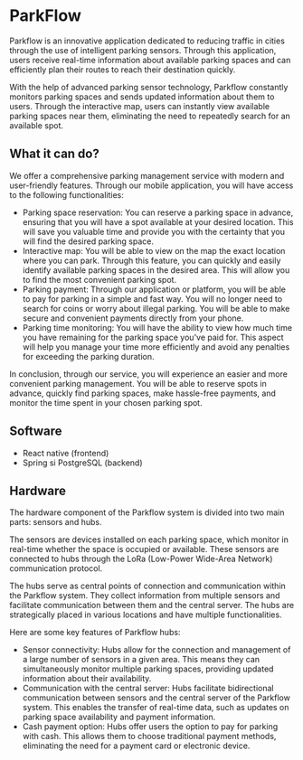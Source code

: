 
# ParkFlow

Parkflow is an innovative application dedicated to reducing traffic in cities through the use of intelligent parking sensors. Through this application, users receive real-time information about available parking spaces and can efficiently plan their routes to reach their destination quickly.

With the help of advanced parking sensor technology, Parkflow constantly monitors parking spaces and sends updated information about them to users. Through the interactive map, users can instantly view available parking spaces near them, eliminating the need to repeatedly search for an available spot.

## What it can do?


  
We offer a comprehensive parking management service with modern and user-friendly features. Through our mobile application, you will have access to the following functionalities:
-   Parking space reservation: You can reserve a parking space in advance, ensuring that you will have a spot available at your desired location. This will save you valuable time and provide you with the certainty that you will find the desired parking space.
-   Interactive map: You will be able to view on the map the exact location where you can park. Through this feature, you can quickly and easily identify available parking spaces in the desired area. This will allow you to find the most convenient parking spot.
-   Parking payment: Through our application or platform, you will be able to pay for parking in a simple and fast way. You will no longer need to search for coins or worry about illegal parking. You will be able to make secure and convenient payments directly from your phone.
-   Parking time monitoring: You will have the ability to view how much time you have remaining for the parking space you've paid for. This aspect will help you manage your time more efficiently and avoid any penalties for exceeding the parking duration.

In conclusion, through our service, you will experience an easier and more convenient parking management. You will be able to reserve spots in advance, quickly find parking spaces, make hassle-free payments, and monitor the time spent in your chosen parking spot.

## Software

- React native (frontend)
- Spring si PostgreSQL (backend)

## Hardware


The hardware component of the Parkflow system is divided into two main parts: sensors and hubs.

The sensors are devices installed on each parking space, which monitor in real-time whether the space is occupied or available. These sensors are connected to hubs through the LoRa (Low-Power Wide-Area Network) communication protocol.

The hubs serve as central points of connection and communication within the Parkflow system. They collect information from multiple sensors and facilitate communication between them and the central server. The hubs are strategically placed in various locations and have multiple functionalities.

Here are some key features of Parkflow hubs:

-   Sensor connectivity: Hubs allow for the connection and management of a large number of sensors in a given area. This means they can simultaneously monitor multiple parking spaces, providing updated information about their availability.
-   Communication with the central server: Hubs facilitate bidirectional communication between sensors and the central server of the Parkflow system. This enables the transfer of real-time data, such as updates on parking space availability and payment information.
-   Cash payment option: Hubs offer users the option to pay for parking with cash. This allows them to choose traditional payment methods, eliminating the need for a payment card or electronic device.
